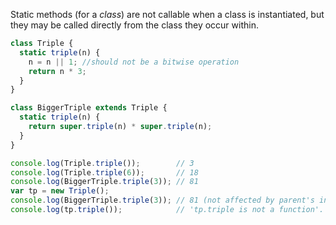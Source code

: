 Static methods (for a _class_) are not callable when a class is instantiated,
but they may be called directly from the class they occur within.

```js
class Triple {
  static triple(n) {
    n = n || 1; //should not be a bitwise operation
    return n * 3;
  }
}

class BiggerTriple extends Triple {
  static triple(n) {
    return super.triple(n) * super.triple(n);
  }
}

console.log(Triple.triple());        // 3
console.log(Triple.triple(6));       // 18
console.log(BiggerTriple.triple(3)); // 81
var tp = new Triple();
console.log(BiggerTriple.triple(3)); // 81 (not affected by parent's instantiation)
console.log(tp.triple());            // 'tp.triple is not a function'.
```
